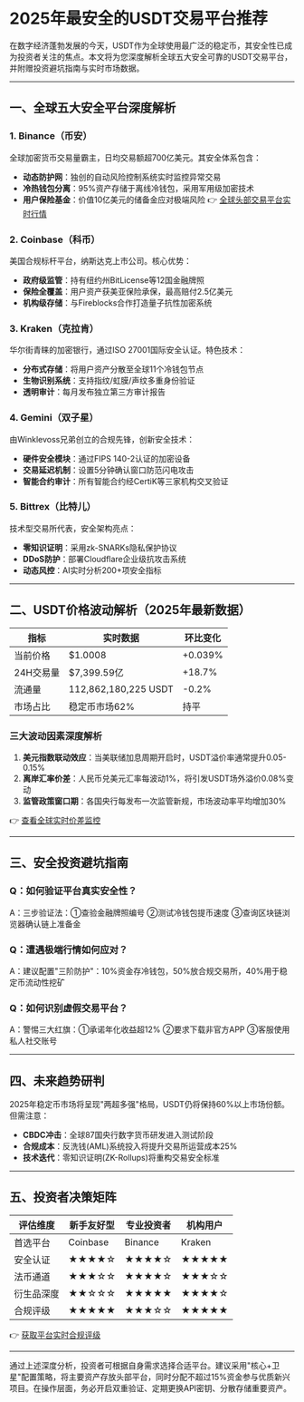 # 2025年最安全的USDT交易平台推荐

在数字经济蓬勃发展的今天，USDT作为全球使用最广泛的稳定币，其安全性已成为投资者关注的焦点。本文将为您深度解析全球五大安全可靠的USDT交易平台，并附赠投资避坑指南与实时市场数据。

---

## 一、全球五大安全平台深度解析

### 1. Binance（币安）
全球加密货币交易量霸主，日均交易额超700亿美元。其安全体系包含：
- **动态防护网**：独创的自动风险控制系统实时监控异常交易
- **冷热钱包分离**：95%资产存储于离线冷钱包，采用军用级加密技术
- **用户保险基金**：价值10亿美元的储备金应对极端风险
👉 [全球头部交易平台实时行情](https://bit.ly/okx_welcome)

### 2. Coinbase（科币）
美国合规标杆平台，纳斯达克上市公司。核心优势：
- **政府级监管**：持有纽约州BitLicense等12国金融牌照
- **保险全覆盖**：用户资产获美亚保险承保，最高赔付2.5亿美元
- **机构级存储**：与Fireblocks合作打造量子抗性加密系统

### 3. Kraken（克拉肯）
华尔街青睐的加密银行，通过ISO 27001国际安全认证。特色技术：
- **分布式存储**：将用户资产分散至全球11个冷钱包节点
- **生物识别系统**：支持指纹/虹膜/声纹多重身份验证
- **透明审计**：每月发布独立第三方审计报告

### 4. Gemini（双子星）
由Winklevoss兄弟创立的合规先锋，创新安全技术：
- **硬件安全模块**：通过FIPS 140-2认证的加密设备
- **交易延迟机制**：设置5分钟确认窗口防范闪电攻击
- **智能合约审计**：所有智能合约经CertiK等三家机构交叉验证

### 5. Bittrex（比特儿）
技术型交易所代表，安全架构亮点：
- **零知识证明**：采用zk-SNARKs隐私保护协议
- **DDoS防护**：部署Cloudflare企业级抗攻击系统
- **动态风控**：AI实时分析200+项安全指标

---

## 二、USDT价格波动解析（2025年最新数据）

| 指标          | 实时数据       | 环比变化  |
|---------------|----------------|-----------|
| 当前价格      | $1.0008        | +0.039%   |
| 24H交易量     | $7,399.59亿    | +18.7%    |
| 流通量        | 112,862,180,225 USDT | -0.2% |
| 市场占比      | 稳定币市场62%  | 持平      |

### 三大波动因素深度解析
1. **美元指数联动效应**：当美联储加息周期开启时，USDT溢价率通常提升0.05-0.15%
2. **离岸汇率价差**：人民币兑美元汇率每波动1%，将引发USDT场外溢价0.08%变动
3. **监管政策窗口期**：各国央行每发布一次监管新规，市场波动率平均增加30%

👉 [查看全球实时价差监控](https://bit.ly/okx_welcome)

---

## 三、安全投资避坑指南

### Q：如何验证平台真实安全性？
A：三步验证法：①查验金融牌照编号 ②测试冷钱包提币速度 ③查询区块链浏览器确认链上准备金

### Q：遭遇极端行情如何应对？
A：建议配置"三阶防护"：10%资金存冷钱包，50%放合规交易所，40%用于稳定币流动性挖矿

### Q：如何识别虚假交易平台？
A：警惕三大红旗：①承诺年化收益超12% ②要求下载非官方APP ③客服使用私人社交账号

---

## 四、未来趋势研判

2025年稳定币市场将呈现"两超多强"格局，USDT仍将保持60%以上市场份额。但需注意：
- **CBDC冲击**：全球87国央行数字货币研发进入测试阶段
- **合规成本**：反洗钱(AML)系统投入将提升交易所运营成本25%
- **技术迭代**：零知识证明(ZK-Rollups)将重构交易安全标准

---

## 五、投资者决策矩阵

| 评估维度     | 新手友好型 | 专业投资者 | 机构用户 |
|--------------|------------|------------|----------|
| 首选平台     | Coinbase   | Binance    | Kraken   |
| 安全认证     | ★★★★☆      | ★★★★☆      | ★★★★★    |
| 法币通道     | ★★★☆☆      | ★★★★☆      | ★★★☆☆    |
| 衍生品深度   | ★★☆☆☆      | ★★★★★      | ★★★★☆    |
| 合规评级     | ★★★★★      | ★★★☆☆      | ★★★★★    |

👉 [获取平台实时合规评级](https://bit.ly/okx_welcome)

---

通过上述深度分析，投资者可根据自身需求选择合适平台。建议采用"核心+卫星"配置策略，将主要资产存放头部平台，同时分配不超过15%资金参与优质新兴项目。在操作层面，务必开启双重验证、定期更换API密钥、分散存储重要资产。